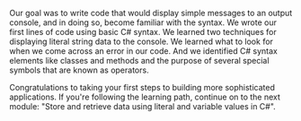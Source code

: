Our goal was to write code that would display simple messages to an output console, and in doing so, become familiar with the syntax.  We wrote our first lines of code using basic C# syntax.  We learned two techniques for displaying literal string data to the console.  We learned what to look for when we come across an error in our code.  And we identified C# syntax elements like classes and methods and the purpose of several special symbols that are known as operators.

Congratulations to taking your first steps to building more sophisticated applications.  If you're following the learning path, continue on to the next module: "Store and retrieve data using literal and variable values in C#".

